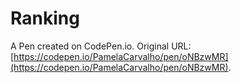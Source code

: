 # Ranking

A Pen created on CodePen.io. Original URL: [https://codepen.io/PamelaCarvalho/pen/oNBzwMR](https://codepen.io/PamelaCarvalho/pen/oNBzwMR).


